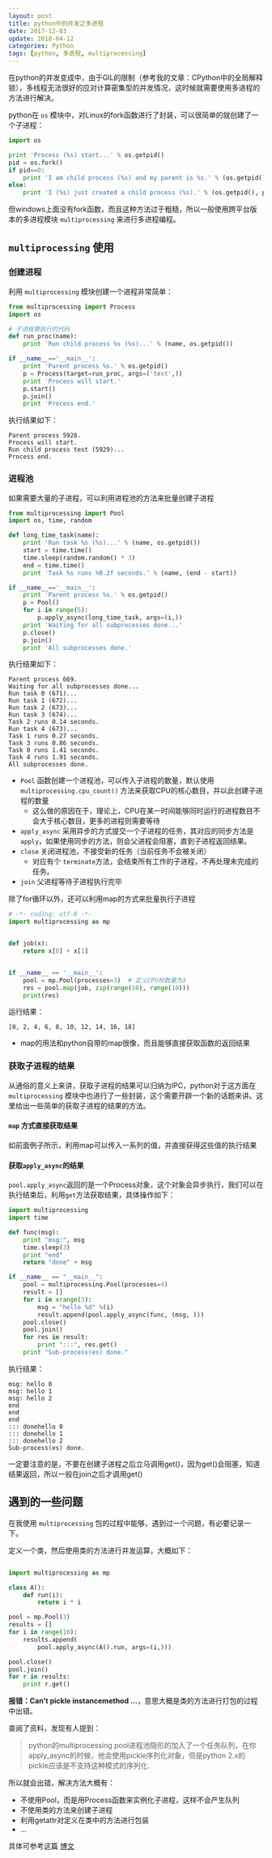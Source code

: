 ```yaml
---
layout: post
title: python中的并发之多进程
date: 2017-12-03
update: 2018-04-12
categories: Python
tags: [python, 多进程, multiprocessing]
---
```


在python的并发变成中，由于GIL的限制（参考我的文章：CPython中的全局解释锁），多线程无法很好的应对计算密集型的并发情况，这时候就需要使用多进程的方法进行解决。

<!--more-->

python在 `os` 模块中，对Linux的fork函数进行了封装，可以很简单的就创建了一个子进程：

```python
import os

print 'Process (%s) start...' % os.getpid()
pid = os.fork()
if pid==0:
    print 'I am child process (%s) and my parent is %s.' % (os.getpid(), os.getppid())
else:
    print 'I (%s) just created a child process (%s).' % (os.getpid(), pid)
```

但windows上面没有fork函数，而且这种方法过于粗糙，所以一般使用跨平台版本的多进程模块 `multiprocessing` 来进行多进程编程。

## `multiprocessing` 使用

### 创建进程

利用 `multiprocessing` 模块创建一个进程非常简单：

```python
from multiprocessing import Process
import os

# 子进程要执行的代码
def run_proc(name):
    print 'Run child process %s (%s)...' % (name, os.getpid())

if __name__=='__main__':
    print 'Parent process %s.' % os.getpid()
    p = Process(target=run_proc, args=('test',))
    print 'Process will start.'
    p.start()
    p.join()
    print 'Process end.'
```

执行结果如下：

```
Parent process 5928.
Process will start.
Run child process test (5929)...
Process end.
```

### 进程池

如果需要大量的子进程，可以利用进程池的方法来批量创建子进程

```python
from multiprocessing import Pool
import os, time, random

def long_time_task(name):
    print 'Run task %s (%s)...' % (name, os.getpid())
    start = time.time()
    time.sleep(random.random() * 3)
    end = time.time()
    print 'Task %s runs %0.2f seconds.' % (name, (end - start))

if __name__=='__main__':
    print 'Parent process %s.' % os.getpid()
    p = Pool()
    for i in range(5):
        p.apply_async(long_time_task, args=(i,))
    print 'Waiting for all subprocesses done...'
    p.close()
    p.join()
    print 'All subprocesses done.'
```

执行结果如下：

```
Parent process 669.
Waiting for all subprocesses done...
Run task 0 (671)...
Run task 1 (672)...
Run task 2 (673)...
Run task 3 (674)...
Task 2 runs 0.14 seconds.
Run task 4 (673)...
Task 1 runs 0.27 seconds.
Task 3 runs 0.86 seconds.
Task 0 runs 1.41 seconds.
Task 4 runs 1.91 seconds.
All subprocesses done.
```

* `Pool` 函数创建一个进程池，可以传入子进程的数量，默认使用 `multiprocessing.cpu_count()` 方法来获取CPU的核心数目，并以此创建子进程的数量
    * 这么做的原因在于，理论上，CPU在某一时间能够同时运行的进程数目不会大于核心数目，更多的进程则需要等待
* `apply_async` 采用异步的方式提交一个子进程的任务，其对应的同步方法是 `apply`，如果使用同步的方法，则会父进程会阻塞，直到子进程返回结果。
* `close` 关闭进程池，不接受新的任务（当前任务不会被关闭）
    * 对应有个 `terminate`方法，会结束所有工作的子进程，不再处理未完成的任务。
* `join` 父进程等待子进程执行完毕

除了for循环以外，还可以利用map的方式来批量执行子进程

```python 
# -*- coding: utf-8 -*-
import multiprocessing as mp


def job(x):
    return x[0] + x[1]


if __name__ == '__main__':
    pool = mp.Pool(processes=3)  # 定义CPU核数量为3
    res = pool.map(job, zip(range(10), range(10)))
    print(res)
```

运行结果：

```
[0, 2, 4, 6, 8, 10, 12, 14, 16, 18]
```

* map的用法和python自带的map很像，而且能够直接获取函数的返回结果

### 获取子进程的结果

从通俗的意义上来讲，获取子进程的结果可以归纳为IPC，python对于这方面在 `multiprocessing` 模块中也进行了一些封装，这个需要开辟一个新的话题来讲。这里给出一些简单的获取子进程的结果的方法。

#### `map` 方式直接获取结果

如前面例子所示，利用map可以传入一系列的值，并直接获得这些值的执行结果

#### 获取`apply_async`的结果

`pool.apply_async`返回的是一个Process对象，这个对象会异步执行，我们可以在执行结束后，利用`get`方法获取结果，具体操作如下：

```python
import multiprocessing
import time

def func(msg):
    print "msg:", msg
    time.sleep(3)
    print "end"
    return "done" + msg

if __name__ == "__main__":
    pool = multiprocessing.Pool(processes=4)
    result = []
    for i in xrange(3):
        msg = "hello %d" %(i)
        result.append(pool.apply_async(func, (msg, )))
    pool.close()
    pool.join()
    for res in result:
        print ":::", res.get()
    print "Sub-process(es) done."
```

执行结果：

```
msg: hello 0
msg: hello 1
msg: hello 2
end
end
end
::: donehello 0
::: donehello 1
::: donehello 2
Sub-process(es) done.
```

一定要注意的是，不要在创建子进程之后立马调用get()，因为get()会阻塞，知道结果返回，所以一般在join之后才调用get()

## 遇到的一些问题

在我使用 `multiprocessing` 包的过程中能够，遇到过一个问题，有必要记录一下。

定义一个类，然后使用类的方法进行并发运算，大概如下：

```python

import multiprocessing as mp

class A():
    def run(i):
        return i * i

pool = mp.Pool(3)
results = []
for i in range(10):
    results.append(
        pool.apply_async(A().run, args=(i,)))

pool.close()
pool.join()
for r in results:
    print r.get()
```

**报错：Can’t pickle instancemethod …**，意思大概是类的方法进行打包的过程中出错。

查阅了资料，发现有人提到：

> python的multiprocessing pool进程池隐形的加入了一个任务队列，在你apply_async的时候，他会使用pickle序列化对象，但是python 2.x的pickle应该是不支持这种模式的序列化. 

所以就会出错，解决方法大概有：

* 不使用Pool，而是用Process函数来实例化子进程，这样不会产生队列
* 不使用类的方法来创建子进程
* 利用getattr对定义在类中的方法进行包装
* ...

具体可参考这篇 [博文](http://xiaorui.cc/2016/01/18/python-multiprocessing%E9%81%87%E5%88%B0cant-pickle-instancemethod%E9%97%AE%E9%A2%98/)

